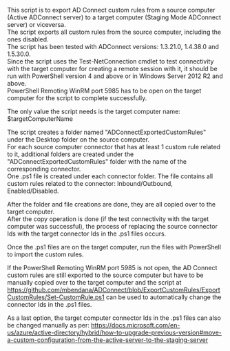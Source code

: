This script is to export AD Connect custom rules from a source computer (Active ADConnect server) to a target computer (Staging Mode ADConnect server) or viceversa.\
The script exports all custom rules from the source computer, including the ones disabled.\
The script has been tested with ADConnect versions: 1.3.21.0, 1.4.38.0 and 1.5.30.0.\
Since the script uses the Test-NetConnection cmdlet to test connectivity with the target computer for creating a remote session with it, it should be run with PowerShell version 4 and above or in Windows Server 2012 R2 and above.\
PowerShell Remoting WinRM port 5985 has to be open on the target computer for the script to complete successfully.

The only value the script needs is the target computer name:
$targetComputerName

The script creates a folder named "ADConnectExportedCustomRules" under the Desktop folder on the source computer.\
For each source computer connector that has at least 1 custom rule related to it, additional folders are created under the "ADConnectExportedCustomRules" folder with the name of the corresponding connector.\
One .ps1 file is created under each connector folder. The file contains all custom rules related to the connector: Inbound/Outbound, Enabled/Disabled.

After the folder and file creations are done, they are all copied over to the target computer.\
After the copy operation is done (if the test connectivity with the target computer was successful), the process of replacing the source connector Ids with the target connector Ids in the .ps1 files occurs.

Once the .ps1 files are on the target computer, run the files with PowerShell to import the custom rules.

If the PowerShell Remoting WinRM port 5985 is not open, the AD Connect custom rules are still exported to the source computer but have to be manually copied over to the target computer and the script at https://github.com/mbendana/ADConnect/blob/ExportCustomRules/ExportCustomRules/Set-CustomRule.ps1 can be used to automatically change the connector Ids in the .ps1 files.

As a last option, the target computer connector Ids in the .ps1 files can also be changed manually as per:
https://docs.microsoft.com/en-us/azure/active-directory/hybrid/how-to-upgrade-previous-version#move-a-custom-configuration-from-the-active-server-to-the-staging-server
